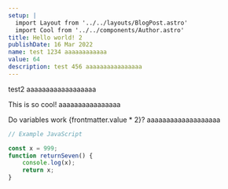 ```yaml
---
setup: |
  import Layout from '../../layouts/BlogPost.astro'
  import Cool from '../../components/Author.astro'
title: Hello world! 2
publishDate: 16 Mar 2022
name: test 1234 aaaaaaaaaaaa
value: 64
description: test 456 aaaaaaaaaaaaaaaa
---
```

test2 aaaaaaaaaaaaaaaaaa

This is so cool! aaaaaaaaaaaaaaaa

Do variables work {frontmatter.value * 2}?
 aaaaaaaaaaaaaaaaaaa
```javascript
// Example JavaScript

const x = 999;
function returnSeven() {
	console.log(x);
	return x;
}

```
